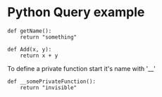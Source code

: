 Python Query example
===

    def getName():
        return "something"
    
    def Add(x, y):
        return x + y


To define a private function start it's name with '__'

    def __somePrivateFunction():
        return "invisible"